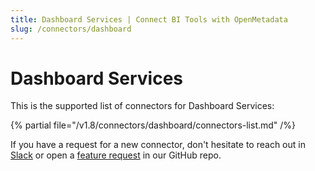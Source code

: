 ```yaml
---
title: Dashboard Services | Connect BI Tools with OpenMetadata
slug: /connectors/dashboard
---
```


# Dashboard Services

This is the supported list of connectors for Dashboard Services:

{% partial file="/v1.8/connectors/dashboard/connectors-list.md" /%}

If you have a request for a new connector, don't hesitate to reach out in [Slack](https://slack.open-metadata.org/) or
open a [feature request](https://github.com/open-metadata/OpenMetadata/issues/new/choose) in our GitHub repo.
